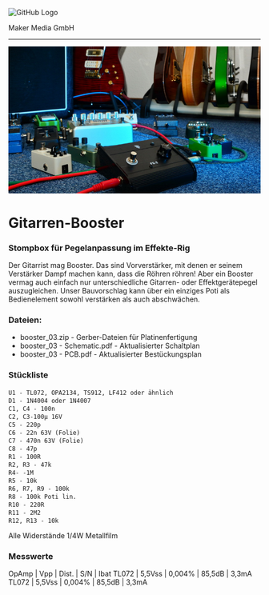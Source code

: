 ![GitHub Logo](http://www.heise.de/make/icons/make_logo.png)

Maker Media GmbH

***

![Picture](https://github.com/MakeMagazinDE/Gitarren-Booster/blob/main/aufm_gh.JPG) 

# Gitarren-Booster

### Stompbox für Pegelanpassung im Effekte-Rig

Der Gitarrist mag Booster. Das sind Vorverstärker, mit denen er seinem Verstärker Dampf machen kann, dass die Röhren röhren! Aber ein Booster vermag auch einfach nur unterschiedliche Gitarren- oder Effektgerätepegel auszugleichen. Unser Bauvorschlag kann über ein einziges Poti als Bedienelement sowohl verstärken als auch abschwächen.

### Dateien:

* booster_03.zip - Gerber-Dateien für Platinenfertigung
* booster_03 - Schematic.pdf - Aktualisierter Schaltplan
* booster_03 - PCB.pdf - Aktualisierter Bestückungsplan

### Stückliste
```
U1 - TL072, OPA2134, TS912, LF412 oder ähnlich
D1 - 1N4004 oder 1N4007
C1, C4 - 100n     
C2, C3-100µ 16V         
C5 - 220p       
C6 - 22n 63V (Folie)      
C7 - 470n 63V (Folie)      
C8 - 47p       
R1 - 100R       
R2, R3 - 47k       
R4- -1M       
R5 - 10k       
R6, R7, R9 - 100k      
R8 - 100k Poti lin.
R10 - 220R      
R11 - 2M2      
R12, R13 - 10k       
``` 
Alle Widerstände 1/4W Metallfilm

### Messwerte

OpAmp | Vpp | Dist. | S/N | Ibat
TL072 | 5,5Vss | 0,004% | 85,5dB | 3,3mA
TL072 | 5,5Vss | 0,004% | 85,5dB | 3,3mA
